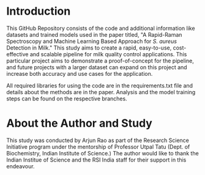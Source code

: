 # Introduction

This GitHub Repository consists of the code and additional information like datasets and trained models used in the paper titled, "A Rapid-Raman Spectroscopy and Machine Learning Based Approach for *S. aureus* Detection in Milk." This study aims to create a rapid, easy-to-use, cost-effective and scalable pipeline for milk quality control applications. This particular project aims to demonstrate a proof-of-concept for the pipeline, and future projects with a larger dataset can expand on this project and increase both accuracy and use cases for the application. 

All required libraries for using the code are in the requirements.txt file and details about the methods are in the paper. Analysis and the model training steps can be found on the respective branches.

# About the Author and Study

This study was conducted  by Arjun Rao as part of the Research Science Initiative program under the mentorship of Professor Utpal Tatu (Dept. of Biochemistry, Indian Institute of Science.) The author would like to thank the Indian Institue of Science and the RSI India staff for their support in this endeavour. 
